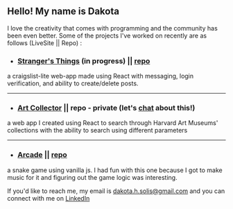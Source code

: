 <!---
INIKITS/INIKITS is a ✨ special ✨ repository because its `README.md` (this file) appears on your GitHub profile.
You can click the Preview link to take a look at your changes.
--->


## Hello! My name is Dakota
 I love the creativity that comes with programming and the community has been even better. Some of the projects I've worked on recently are as follows (LiveSite || Repo) :

- ### [Stranger's Things](https://soft-rugelach-d74a35.netlify.app/) (in progress) || [repo](https://github.com/INIKITS/StrangersThings)
a craigslist-lite web-app made using React with messaging, login verification, and ability to create/delete posts.

---
       
       

- ### [Art Collector](https://deluxe-queijadas-846d7e.netlify.app/) || repo - private (let's [chat](https://www.linkedin.com/in/dakota-solis-77022377/) about this!)
a web app I created using React to search through Harvard Art Museums' collections with the ability to search using different parameters


---

- ### [Arcade](https://snazzy-dieffenbachia-89d097.netlify.app/) || [repo](https://github.com/INIKITS/Arcade)
a snake game using vanilla js. I had fun with this one because I got to make music for it and figuring out the game logic was interesting.
  

If you'd like to reach me, my email is dakota.h.solis@gmail.com and you can connect with me on [LinkedIn](https://www.linkedin.com/in/dakota-solis-77022377/)
